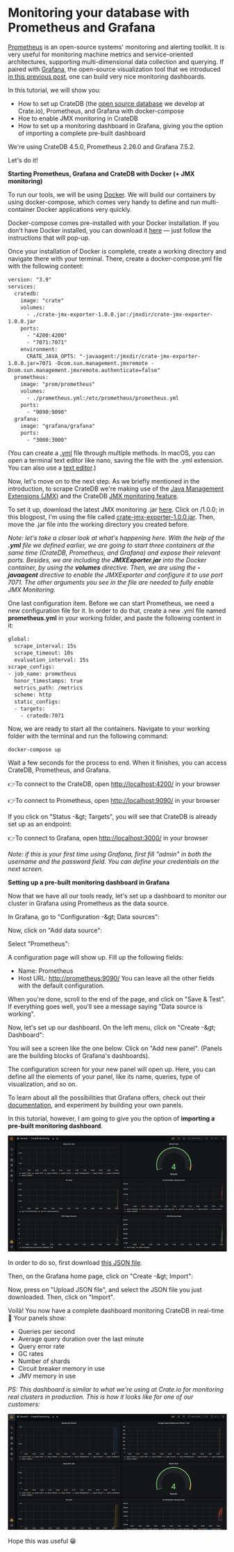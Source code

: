 # **Monitoring your database with Prometheus and Grafana**

[Prometheus](https://prometheus.io/) is an open-source systems&#39; monitoring and alerting toolkit. It is very useful for monitoring machine metrics and service-oriented architectures, supporting multi-dimensional data collection and querying. If paired with [Grafana](https://grafana.com/), the open-source visualization tool that we introduced [in this previous post](https://crate.io/a/monitoring-cratedb-on-kubernetes-with-prometheus-and-grafana/), one can build very nice monitoring dashboards.

In this tutorial, we will show you:

- How to set up CrateDB (the [open source database](https://crate.io/) we develop at Crate.io), Prometheus, and Grafana with docker-compose
- Hoe to enable JMX monitoring in CrateDB
- How to set up a monitoring dashboard in Grafana, giving you the option of importing a complete pre-built dashboard

We&#39;re using CrateDB 4.5.0, Prometheus 2.26.0 and Grafana 7.5.2.

Let&#39;s do it!

**Starting Prometheus, Grafana and CrateDB with Docker (+ JMX monitoring)**

To run our tools, we will be using [Docker](https://docs.docker.com/compose/). We will build our containers by using docker-compose, which comes very handy to define and run multi-container Docker applications very quickly.

Docker-compose comes pre-installed with your Docker installation. If you don&#39;t have Docker installed, you can download it [here](https://www.docker.com/products/docker-desktop) — just follow the instructions that will pop-up.

Once your installation of Docker is complete, create a working directory and navigate there with your terminal. There, create a docker-compose.yml file with the following content:
```
version: "3.9"
services:
  cratedb:
    image: "crate"
    volumes:
      - ./crate-jmx-exporter-1.0.0.jar:/jmxdir/crate-jmx-exporter-1.0.0.jar
    ports:
      - "4200:4200"
      - "7071:7071"
    environment:
      CRATE_JAVA_OPTS: "-javaagent:/jmxdir/crate-jmx-exporter-1.0.0.jar=7071 -Dcom.sun.management.jmxremote -Dcom.sun.management.jmxremote.authenticate=false"
  prometheus:
    image: "prom/prometheus"
    volumes:
      - ./prometheus.yml:/etc/prometheus/prometheus.yml
    ports:
      - "9090:9090"
  grafana:
    image: "grafana/grafana"
    ports:
      - "3000:3000"
```
(You can create a [.yml](https://www.reviversoft.com/file-extensions/yml) file through multiple methods. In macOS, you can open a terminal text editor like nano, saving the file with the .yml extension. You can also use a [text editor](https://support.apple.com/guide/textedit/welcome/mac).)

Now, let&#39;s move on to the next step. As we briefly mentioned in the introduction, to scrape CrateDB we&#39;re making use of the [Java Management Extensions (JMX)](https://en.wikipedia.org/wiki/Java_Management_Extensions) and the CrateDB [JMX monitoring feature](https://crate.io/docs/crate/reference/en/latest/admin/monitoring.html).

To set it up, download the latest JMX monitoring .jar [here](https://repo1.maven.org/maven2/io/crate/crate-jmx-exporter/). Click on /1.0.0; in this blogpost, I&#39;m using the file called [crate-jmx-exporter-1.0.0.jar](https://repo1.maven.org/maven2/io/crate/crate-jmx-exporter/1.0.0/crate-jmx-exporter-1.0.0.jar). Then, move the .jar file into the working directory you created before.

_Note: let&#39;s take a closer look at what&#39;s happening here. With the help of the  __.yml__  file we defined earlier, we are going to start three containers at the same time (CrateDB, Prometheus, and Grafana) and expose their relevant ports. Besides, we are including the  __JMXExporter.jar__  into the Docker container, by using the  __volumes__  directive. Then, we are using the  __-javaagent__  directive to enable the JMXExporter and configure it to use port 7071. The other arguments you see in the file are needed to fully enable JMX Monitoring._

One last configuration item. Before we can start Prometheus, we need a new configuration file for it. In order to do that, create a new .yml file named **prometheus.yml** in your working folder, and paste the following content in it:

```
global:
  scrape_interval: 15s
  scrape_timeout: 10s
  evaluation_interval: 15s
scrape_configs:
- job_name: prometheus
  honor_timestamps: true
  metrics_path: /metrics
  scheme: http
  static_configs:
  - targets:
    - cratedb:7071
```
Now, we are ready to start all the containers. Navigate to your working folder with the terminal and run the following command:
```
docker-compose up
```
Wait a few seconds for the process to end. When it finishes, you can access CrateDB, Prometheus, and Grafana.

👉To connect to the CrateDB, open [http://localhost:4200/](http://localhost:4200/) in your browser

👉To connect to Prometheus, open [http://localhost:9090/](http://localhost:9090/) in your browser


If you click on &quot;Status -\&gt; Targets&quot;, you will see that CrateDB is already set up as an endpoint:

👉To connect to Grafana, open [http://localhost:3000/](http://localhost:3000/) in your browser

_Note: if this is your first time using Grafana, first fill &quot;admin&quot; in both the username and the password field. You can define your credentials on the next screen._

**Setting up a pre-built monitoring dashboard in Grafana**

Now that we have all our tools ready, let&#39;s set up a dashboard to monitor our cluster in Grafana using Prometheus as the data source.

In Grafana, go to &quot;Configuration -\&gt; Data sources&quot;:


Now, click on &quot;Add data source&quot;:


Select &quot;Prometheus&quot;:


A configuration page will show up. Fill up the following fields:

- Name: Prometheus
- Host URL: [http://prometheus:9090/](http://prometheus:9090/) You can leave all the other fields with the default configuration.


When you&#39;re done, scroll to the end of the page, and click on &quot;Save &amp; Test&quot;. If everything goes well, you&#39;ll see a message saying &quot;Data source is working&quot;.


Now, let&#39;s set up our dashboard. On the left menu, click on &quot;Create -\&gt; Dashboard&quot;:

You will see a screen like the one below. Click on &quot;Add new panel&quot;. (Panels are the building blocks of Grafana&#39;s dashboards).

The configuration screen for your new panel will open up. Here, you can define all the elements of your panel, like its name, queries, type of visualization, and so on.

To learn about all the possibilities that Grafana offers, check out their [documentation](https://grafana.com/docs/grafana/latest/panels/), and experiment by building your own panels.

In this tutorial, however, I am going to give you the option of  **importing a pre-built monitoring dashboard**.

![Picture1](images/Picture1.png)

In order to do so, first download [this JSON file](https://gitlab.com/cratedb1/monitoring-grafana/-/snippets/2101894).

Then, on the Grafana home page, click on &quot;Create -\&gt; Import&quot;:

Now, press on &quot;Upload JSON file&quot;, and select the JSON file you just downloaded. Then, click on &quot;Import&quot;.

Voilà! You now have a complete dashboard monitoring CrateDB in real-time 👏 Your panels show:

- Queries per second
- Average query duration over the last minute
- Query error rate
- GC rates
- Number of shards
- Circuit breaker memory in use
- JMV memory in use

_PS: This dashboard is similar to what we&#39;re using at Crate.io for monitoring real clusters in production. This is how it looks like for one of our customers:_


![Picture2](images/Picture2.png)


Hope this was useful 😁
